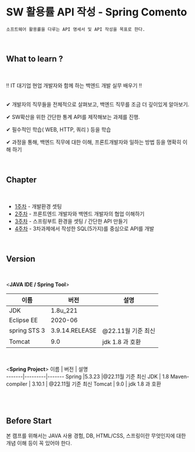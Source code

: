 # SW 활용률 API 작성 - Spring Comento 
```
소프트웨어 활용률을 다루는 API 명세서 및 API 작성을 목표로 한다.
```

<br>

## What to learn ? 


<br>


‼ IT 대기업 현업 개발자와 함께 하는 백엔드 개발 실무 배우기 ‼  
<br>
  
✔ 개발자의 직무들을 전체적으로 살펴보고, 백엔드 직무를 조금 더 깊이있게 알아보기. 

✔ SW확산을 위한 간단한 통계 API를 제작해보는 과제를 진행. 

✔ 필수적인 학습( WEB, HTTP, 쿼리 ) 등을 학습   

✔ 과정을 통해, 백엔드 직무에 대한 이해, 프론트개발자와 일하는 방법 등을 명확히 이해 하기

<br>


    

## Chapter

<br>

* [1주차](https://github.com/706com/Comento_Spring/tree/main/1%EC%A3%BC%EC%B0%A8) - 개발환경 셋팅
* [2주차](https://github.com/706com/Comento_Spring/tree/main/2%EC%A3%BC%EC%B0%A8) - 프론트엔드 개발자와 백엔드 개발자의 협업 이해하기
* [3주차](https://github.com/706com/Comento_Spring/tree/main/3%EC%A3%BC%EC%B0%A8) - 스프링부트 환경을 셋팅 / 간단한 API 만들기
* [4주차](https://github.com/706com/Comento_Spring/tree/main/4%EC%A3%BC%EC%B0%A8) - 3차과제에서 작성한 SQL(5가지)를 중심으로 API를 개발 
  
<br>



## Version

<br>

<**JAVA IDE / Spring Tool**>

이름 | 버전 | 설명  
-------|---------|-------
JDK |1.8u_221 |
Eclipse EE | 2020-06
spring STS 3 | 3.9.14.RELEASE | @22.11월 기준 최신
Tomcat | 9.0 | jdk 1.8 과 호환

<br>


<**Spring Project**>
이름 | 버전 | 설명  
-------|---------|-------
Spring |5.3.23 |@22.11월 기준 최신
JDK | 1.8
Maven-compiler | 3.10.1 | @22.11월 기준 최신
Tomcat | 9.0 | jdk 1.8 과 호환

<br>
<br>

## Before Start


본 캠프를 위해서는 JAVA 사용 경험, DB, HTML/CSS, 스프링이란 무엇인지에 대한 개념 이해 등이 꼭 있어야 한다.
